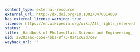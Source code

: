 ```yaml
---
content_type: external-resource
external_url: http://dx.doi.org/10.1002/0470014008
has_external_license_warning: true
license: https://en.wikipedia.org/wiki/All_rights_reserved
status: ''
title: _Handbook of Photovoltaic Science and Engineering_
uid: 29283aac-c65e-4bba-8f73-0a41c62d7ce8
wayback_url: ''
---
```

